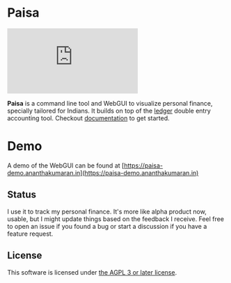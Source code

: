 # Paisa

![Matrix](https://img.shields.io/matrix/paisa%3Amatrix.org?logo=matrix)

**Paisa** is a command line tool and WebGUI to visualize personal
finance, specially tailored for Indians. It builds on top of the
[ledger](https://www.ledger-cli.org/) double entry accounting tool. Checkout [documentation](https://ananthakumaran.in/paisa/)
to get started.

# Demo

A demo of the WebGUI can be found at [https://paisa-demo.ananthakumaran.in](https://paisa-demo.ananthakumaran.in)

## Status

I use it to track my personal finance. It's more like alpha product
now, usable, but I might update things based on the feedback I
receive. Feel free to open an issue if you found a bug or start a
discussion if you have a feature request.

## License

This software is licensed under [the AGPL 3 or later license](./COPYING).
